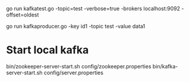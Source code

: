 go run kafkatest.go -topic=test -verbose=true -brokers localhost:9092 -offset=oldest

go run kafkaproducer.go -key id1 -topic test -value data1


# Start local kafka
bin/zookeeper-server-start.sh config/zookeeper.properties
bin/kafka-server-start.sh config/server.properties


